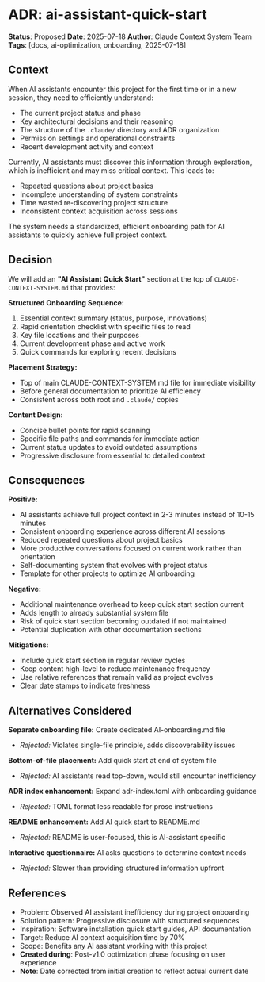 # ADR: ai-assistant-quick-start

**Status**: Proposed
**Date**: 2025-07-18
**Author**: Claude Context System Team
**Tags**: [docs, ai-optimization, onboarding, 2025-07-18]

## Context

When AI assistants encounter this project for the first time or in a new session, they need to efficiently understand:
- The current project status and phase
- Key architectural decisions and their reasoning
- The structure of the `.claude/` directory and ADR organization
- Permission settings and operational constraints
- Recent development activity and context

Currently, AI assistants must discover this information through exploration, which is inefficient and may miss critical context. This leads to:
- Repeated questions about project basics
- Incomplete understanding of system constraints
- Time wasted re-discovering project structure
- Inconsistent context acquisition across sessions

The system needs a standardized, efficient onboarding path for AI assistants to quickly achieve full project context.

## Decision

We will add an **"AI Assistant Quick Start"** section at the top of `CLAUDE-CONTEXT-SYSTEM.md` that provides:

**Structured Onboarding Sequence:**
1. Essential context summary (status, purpose, innovations)
2. Rapid orientation checklist with specific files to read
3. Key file locations and their purposes
4. Current development phase and active work
5. Quick commands for exploring recent decisions

**Placement Strategy:**
- Top of main CLAUDE-CONTEXT-SYSTEM.md file for immediate visibility
- Before general documentation to prioritize AI efficiency
- Consistent across both root and `.claude/` copies

**Content Design:**
- Concise bullet points for rapid scanning
- Specific file paths and commands for immediate action
- Current status updates to avoid outdated assumptions
- Progressive disclosure from essential to detailed context

## Consequences

**Positive:**
- AI assistants achieve full project context in 2-3 minutes instead of 10-15 minutes
- Consistent onboarding experience across different AI sessions
- Reduced repeated questions about project basics
- More productive conversations focused on current work rather than orientation
- Self-documenting system that evolves with project status
- Template for other projects to optimize AI onboarding

**Negative:**
- Additional maintenance overhead to keep quick start section current
- Adds length to already substantial system file
- Risk of quick start section becoming outdated if not maintained
- Potential duplication with other documentation sections

**Mitigations:**
- Include quick start section in regular review cycles
- Keep content high-level to reduce maintenance frequency
- Use relative references that remain valid as project evolves
- Clear date stamps to indicate freshness

## Alternatives Considered

**Separate onboarding file:** Create dedicated AI-onboarding.md file
- *Rejected:* Violates single-file principle, adds discoverability issues

**Bottom-of-file placement:** Add quick start at end of system file
- *Rejected:* AI assistants read top-down, would still encounter inefficiency

**ADR index enhancement:** Expand adr-index.toml with onboarding guidance
- *Rejected:* TOML format less readable for prose instructions

**README enhancement:** Add AI quick start to README.md
- *Rejected:* README is user-focused, this is AI-assistant specific

**Interactive questionnaire:** AI asks questions to determine context needs
- *Rejected:* Slower than providing structured information upfront

## References

- Problem: Observed AI assistant inefficiency during project onboarding
- Solution pattern: Progressive disclosure with structured sequences
- Inspiration: Software installation quick start guides, API documentation
- Target: Reduce AI context acquisition time by 70%
- Scope: Benefits any AI assistant working with this project
- **Created during**: Post-v1.0 optimization phase focusing on user experience
- **Note**: Date corrected from initial creation to reflect actual current date